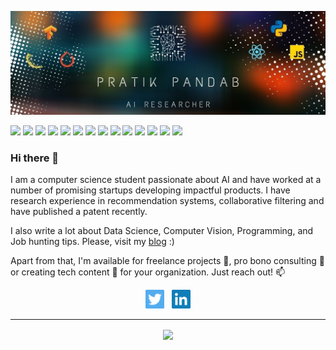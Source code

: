 
[![Header](https://github.com/pratik-1999/pratik-1999/blob/main/assets/header_image.jpg "Header")](https://www.linkedin.com/in/pratikpandab)


![](https://img.shields.io/badge/Tools-Tensorflow-informational?style=flat-square&logo=tensorflow&logoColor=white&color=important)
![](https://img.shields.io/badge/Tools-Pytorch-informational?style=flat-square&logo=pytorch&logoColor=white&color=important)
![](https://img.shields.io/badge/Tools-Docker-informational?style=flat-square&logo=docker&logoColor=white&color=important)
![](https://img.shields.io/badge/Tools-Keras-informational?style=flat-square&logo=keras&logoColor=white&color=important)
![](https://img.shields.io/badge/Tools-MySQL-informational?style=flat-square&logo=mysql&logoColor=white&color=important)
![](https://img.shields.io/badge/Tools-Flask-informational?style=flat-square&logo=flask&logoColor=white&color=important)
![](https://img.shields.io/badge/Tools-React-informational?style=flat-square&logo=react&logoColor=white&color=important)
![](https://img.shields.io/badge/OS-Linux-informational?style=flat-square&logo=linux&logoColor=white&color=green)
![](https://img.shields.io/badge/Language-Python-informational?style=flat-square&logo=python&logoColor=white&color=blue)
![](https://img.shields.io/badge/Language-Javascript-informational?style=flat-square&logo=javascript&logoColor=white&color=blue)
![](https://img.shields.io/badge/Language-HTML-informational?style=flat-square&logo=html&logoColor=white&color=blue)
![](https://img.shields.io/badge/Language-CSS-informational?style=flat-square&logo=css&logoColor=white&color=blue)
![](https://img.shields.io/badge/Deploy-Heroku-informational?style=flat-square&logo=heroku&logoColor=white&color=2bbc8a)
![](https://img.shields.io/badge/Deploy-AWS-informational?style=flat-square&logo=amazon&logoColor=white&color=2bbc8a)



### Hi there 👋
I am a computer science student passionate about AI and have worked at a number of promising startups developing impactful products. I have research experience in recommendation systems, collaborative filtering and have published a patent recently.  

I also write a lot about Data Science, Computer Vision, Programming, and Job hunting tips. Please, visit my [blog](https://dashprism.com/author/pratik-pandab/) :)  

Apart from that, I'm available for freelance projects 🔭, pro bono consulting 💬 or creating tech content 🌱 for your organization. Just reach out! 📫
<p align='center'>
<a href="https://twitter.com/_pandav7"><img height="30" src="./assets/twitter.png"></a>&nbsp;&nbsp;
<a href="https://www.linkedin.com/in/pratikpandab"><img height="30" src="./assets/linkedin.png"></a>
</p>

---
<p align="center">
<a href="https://github.com/pratik-1999/github-readme-stats">
  <img align="center" width=700 src="https://github-readme-stats.vercel.app/api?username=pratik-1999&count_private=true&theme=cobalt&show_icons=true" />
</a>
</P>

<!--dark, radical, merko, gruvbox, tokyonight, onedark, cobalt, synthwave, #highcontrast, dracula-->

<!-- <p align="center">
<a href="https://github.com/pratik-1999/github-readme-stats">
  <img align="middle" width=500 src="https://github-readme-stats.vercel.app/api/top-langs/?username=pratik-1999&layout=compact&theme=merko&show_icons=true" />
</a>
</P> -->



<!--
**pratik-1999/pratik-1999** is a ✨ _special_ ✨ repository because its `README.md` (this file) appears on your GitHub profile.

Here are some ideas to get you started:

- 🔭 I’m currently working on ...
- 🌱 I’m currently learning ...
- 👯 I’m looking to collaborate on ...
- 🤔 I’m looking for help with ...
- 💬 Ask me about ...
- 📫 How to reach me: ...
- 😄 Pronouns: ...
- ⚡ Fun fact: ...
-->
